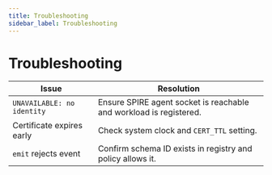 ```yaml
---
title: Troubleshooting
sidebar_label: Troubleshooting
---
```


# Troubleshooting

| Issue | Resolution |
| --- | --- |
| `UNAVAILABLE: no identity` | Ensure SPIRE agent socket is reachable and workload is registered. |
| Certificate expires early | Check system clock and `CERT_TTL` setting. |
| `emit` rejects event | Confirm schema ID exists in registry and policy allows it. |

